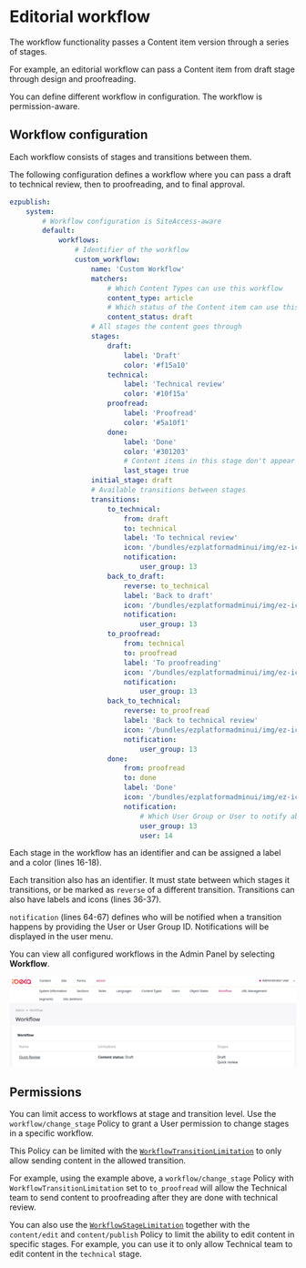# Editorial workflow

The workflow functionality passes a Content item version through a series of stages.

For example, an editorial workflow can pass a Content item from draft stage through design and proofreading.

You can define different workflow in configuration. The workflow is permission-aware.

## Workflow configuration

Each workflow consists of stages and transitions between them.

The following configuration defines a workflow where you can pass a draft to technical review, then to proofreading, and to final approval.

``` yaml hl_lines="16 17 18 33 34 35 36 37 64 65 66 67"
ezpublish:
    system:
        # Workflow configuration is SiteAccess-aware
        default:
            workflows:
                # Identifier of the workflow
                custom_workflow:
                    name: 'Custom Workflow'
                    matchers:
                        # Which Content Types can use this workflow
                        content_type: article
                        # Which status of the Content item can use this workflow. Available statuses are draft and published.
                        content_status: draft
                    # All stages the content goes through
                    stages:
                        draft:
                            label: 'Draft'
                            color: '#f15a10'
                        technical:
                            label: 'Technical review'
                            color: '#10f15a'
                        proofread:
                            label: 'Proofread'
                            color: '#5a10f1'
                        done:
                            label: 'Done'
                            color: '#301203'
                            # Content items in this stage don't appear on the Dashboard and in Review Queue.
                            last_stage: true
                    initial_stage: draft
                    # Available transitions between stages
                    transitions:
                        to_technical:
                            from: draft
                            to: technical
                            label: 'To technical review'
                            icon: '/bundles/ezplatformadminui/img/ez-icons.svg#comment'
                            notification:
                                user_group: 13
                        back_to_draft:
                            reverse: to_technical
                            label: 'Back to draft'
                            icon: '/bundles/ezplatformadminui/img/ez-icons.svg#comment'
                            notification:
                                user_group: 13
                        to_proofread:
                            from: technical
                            to: proofread
                            label: 'To proofreading'
                            icon: '/bundles/ezplatformadminui/img/ez-icons.svg#comment'
                            notification:
                                user_group: 13
                        back_to_technical:
                            reverse: to_proofread
                            label: 'Back to technical review'
                            icon: '/bundles/ezplatformadminui/img/ez-icons.svg#comment'
                            notification:
                                user_group: 13
                        done:
                            from: proofread
                            to: done
                            label: 'Done'
                            icon: '/bundles/ezplatformadminui/img/ez-icons.svg#comment'
                            notification:
                                # Which User Group or User to notify about this transition
                                user_group: 13
                                user: 14
```

Each stage in the workflow has an identifier and can be assigned a label and a color (lines 16-18).

Each transition also has an identifier. It must state between which stages it transitions, or be marked as `reverse` of a different transition.
Transitions can also have labels and icons (lines 36-37).

`notification` (lines 64-67) defines who will be notified when a transition happens by providing the User or User Group ID.
Notifications will be displayed in the user menu.

You can view all configured workflows in the Admin Panel by selecting **Workflow**.

![Workflow in Admin Panel](img/workflow_panel.png)

## Permissions

You can limit access to workflows at stage and transition level.
Use the `workflow/change_stage` Policy to grant a User permission to change stages in a specific workflow.

This Policy can be limited with the [`WorkflowTransitionLimitation`](limitations.md#workflowtransitionlimitation) to only allow sending content in the allowed transition.

For example, using the example above, a `workflow/change_stage` Policy with `WorkflowTransitionLimitation` set to `to_proofread`
will allow the Technical team to send content to proofreading after they are done with technical review.

You can also use the [`WorkflowStageLimitation`](limitations.md#workflowstagelimitation) together with the `content/edit` and `content/publish` Policy to limit the ability to edit content in specific stages.
For example, you can use it to only allow Technical team to edit content in the `technical` stage.
